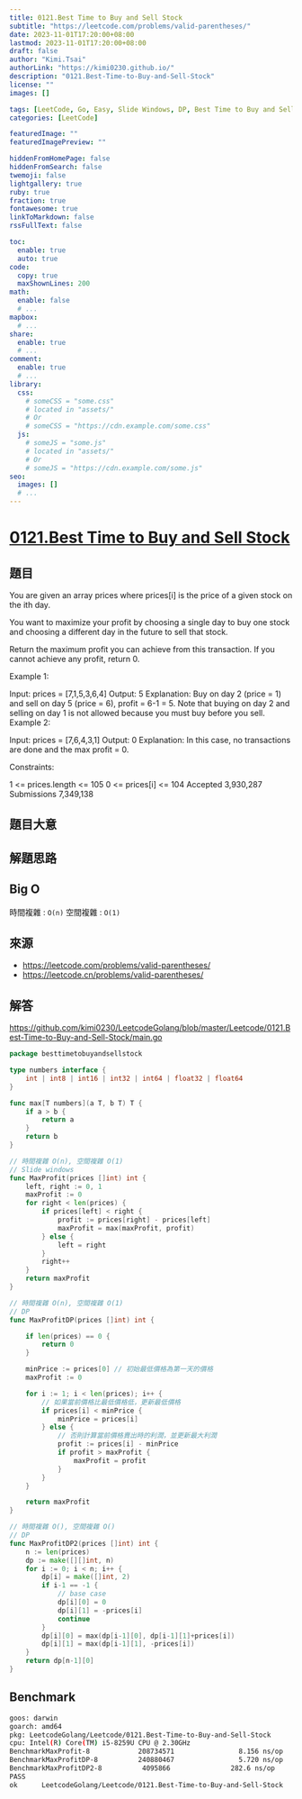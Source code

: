 ```yaml
---
title: 0121.Best Time to Buy and Sell Stock
subtitle: "https://leetcode.com/problems/valid-parentheses/"
date: 2023-11-01T17:20:00+08:00
lastmod: 2023-11-01T17:20:00+08:00
draft: false
author: "Kimi.Tsai"
authorLink: "https://kimi0230.github.io/"
description: "0121.Best-Time-to-Buy-and-Sell-Stock"
license: ""
images: []

tags: [LeetCode, Go, Easy, Slide Windows, DP, Best Time to Buy and Sell Stock]
categories: [LeetCode]

featuredImage: ""
featuredImagePreview: ""

hiddenFromHomePage: false
hiddenFromSearch: false
twemoji: false
lightgallery: true
ruby: true
fraction: true
fontawesome: true
linkToMarkdown: false
rssFullText: false

toc:
  enable: true
  auto: true
code:
  copy: true
  maxShownLines: 200
math:
  enable: false
  # ...
mapbox:
  # ...
share:
  enable: true
  # ...
comment:
  enable: true
  # ...
library:
  css:
    # someCSS = "some.css"
    # located in "assets/"
    # Or
    # someCSS = "https://cdn.example.com/some.css"
  js:
    # someJS = "some.js"
    # located in "assets/"
    # Or
    # someJS = "https://cdn.example.com/some.js"
seo:
  images: []
  # ...
---
```

# [0121.Best Time to Buy and Sell Stock]([LEETCODELINK](https://leetcode.com/problems/valid-parentheses/))

## 題目
You are given an array prices where prices[i] is the price of a given stock on the ith day.

You want to maximize your profit by choosing a single day to buy one stock and choosing a different day in the future to sell that stock.

Return the maximum profit you can achieve from this transaction. If you cannot achieve any profit, return 0.

 

Example 1:

Input: prices = [7,1,5,3,6,4]
Output: 5
Explanation: Buy on day 2 (price = 1) and sell on day 5 (price = 6), profit = 6-1 = 5.
Note that buying on day 2 and selling on day 1 is not allowed because you must buy before you sell.
Example 2:

Input: prices = [7,6,4,3,1]
Output: 0
Explanation: In this case, no transactions are done and the max profit = 0.
 

Constraints:

1 <= prices.length <= 105
0 <= prices[i] <= 104
Accepted
3,930,287
Submissions
7,349,138

## 題目大意


## 解題思路

## Big O
時間複雜 : `O(n)`
空間複雜 : `O(1)`

## 來源
* https://leetcode.com/problems/valid-parentheses/
* https://leetcode.cn/problems/valid-parentheses/

## 解答
https://github.com/kimi0230/LeetcodeGolang/blob/master/Leetcode/0121.Best-Time-to-Buy-and-Sell-Stock/main.go

```go
package besttimetobuyandsellstock

type numbers interface {
	int | int8 | int16 | int32 | int64 | float32 | float64
}

func max[T numbers](a T, b T) T {
	if a > b {
		return a
	}
	return b
}

// 時間複雜 O(n), 空間複雜 O(1)
// Slide windows
func MaxProfit(prices []int) int {
	left, right := 0, 1
	maxProfit := 0
	for right < len(prices) {
		if prices[left] < right {
			profit := prices[right] - prices[left]
			maxProfit = max(maxProfit, profit)
		} else {
			left = right
		}
		right++
	}
	return maxProfit
}

// 時間複雜 O(n), 空間複雜 O(1)
// DP
func MaxProfitDP(prices []int) int {

	if len(prices) == 0 {
		return 0
	}

	minPrice := prices[0] // 初始最低價格為第一天的價格
	maxProfit := 0

	for i := 1; i < len(prices); i++ {
		// 如果當前價格比最低價格低，更新最低價格
		if prices[i] < minPrice {
			minPrice = prices[i]
		} else {
			// 否則計算當前價格賣出時的利潤，並更新最大利潤
			profit := prices[i] - minPrice
			if profit > maxProfit {
				maxProfit = profit
			}
		}
	}

	return maxProfit
}

// 時間複雜 O(), 空間複雜 O()
// DP
func MaxProfitDP2(prices []int) int {
	n := len(prices)
	dp := make([][]int, n)
	for i := 0; i < n; i++ {
		dp[i] = make([]int, 2)
		if i-1 == -1 {
			// base case
			dp[i][0] = 0
			dp[i][1] = -prices[i]
			continue
		}
		dp[i][0] = max(dp[i-1][0], dp[i-1][1]+prices[i])
		dp[i][1] = max(dp[i-1][1], -prices[i])
	}
	return dp[n-1][0]
}

```

##  Benchmark

```sh
goos: darwin
goarch: amd64
pkg: LeetcodeGolang/Leetcode/0121.Best-Time-to-Buy-and-Sell-Stock
cpu: Intel(R) Core(TM) i5-8259U CPU @ 2.30GHz
BenchmarkMaxProfit-8            208734571                8.156 ns/op           0 B/op          0 allocs/op
BenchmarkMaxProfitDP-8          240880467                5.720 ns/op           0 B/op          0 allocs/op
BenchmarkMaxProfitDP2-8          4095866               282.6 ns/op           240 B/op          7 allocs/op
PASS
ok      LeetcodeGolang/Leetcode/0121.Best-Time-to-Buy-and-Sell-Stock    6.732s
```
